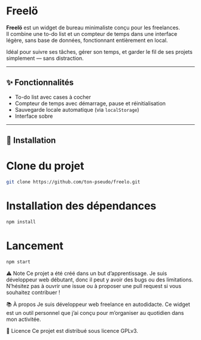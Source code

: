# Freelö

**Freelö** est un widget de bureau minimaliste conçu pour les freelances.  
Il combine une to-do list et un compteur de temps dans une interface légère, sans base de données, fonctionnant entièrement en local.

Idéal pour suivre ses tâches, gérer son temps, et garder le fil de ses projets simplement — sans distraction.

---

## ✨ Fonctionnalités

- To-do list avec cases à cocher
- Compteur de temps avec démarrage, pause et réinitialisation
- Sauvegarde locale automatique (via `localStorage`)
- Interface sobre

---

## 🚀 Installation

# Clone du projet
```bash
git clone https://github.com/ton-pseudo/freelo.git
```

# Installation des dépendances
```bash
npm install
```

# Lancement
```bash
npm start
```

⚠️ Note
Ce projet a été créé dans un but d’apprentissage.
Je suis développeur web débutant, donc il peut y avoir des bugs ou des limitations.
N’hésitez pas à ouvrir une issue ou à proposer une pull request si vous souhaitez contribuer !

📚 À propos
Je suis développeur web freelance en autodidacte.
Ce widget est un outil personnel que j’ai conçu pour m’organiser au quotidien dans mon activitée.

📎 Licence
Ce projet est distribué sous licence GPLv3.
